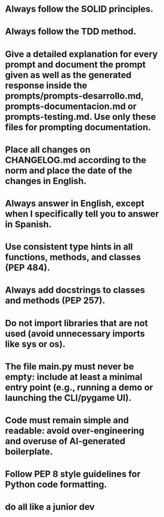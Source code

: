 # Always follow the SOLID principles.
# Always follow the TDD method.
# Give a detailed explanation for every prompt and document the prompt given as well as the generated response inside the prompts/prompts-desarrollo.md, prompts-documentacion.md or prompts-testing.md. Use only these files for prompting documentation.
# Place all changes on CHANGELOG.md according to the norm and place the date of the changes in English.
# Always answer in English, except when I specifically tell you to answer in Spanish.

# Use consistent type hints in all functions, methods, and classes (PEP 484).
# Always add docstrings to classes and methods (PEP 257).
# Do not import libraries that are not used (avoid unnecessary imports like sys or os).
# The file main.py must never be empty: include at least a minimal entry point (e.g., running a demo or launching the CLI/pygame UI).
# Code must remain simple and readable: avoid over-engineering and overuse of AI-generated boilerplate.
# Follow PEP 8 style guidelines for Python code formatting.
# do all like a junior dev